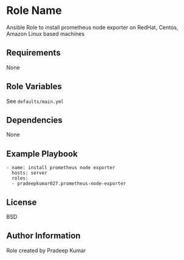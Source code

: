 Role Name
=========

Ansible Role to install prometheus node exporter on RedHat, Centos, Amazon Linux based machines

Requirements
------------

None

Role Variables
--------------

See `defaults/main.yml`

Dependencies
------------

None

Example Playbook
----------------

    - name: install prometheus node exporter
      hosts: server
      roles:
      - pradeepkumar027.prometheus-node-exporter

License
-------

BSD

Author Information
------------------

Role created by Pradeep Kumar